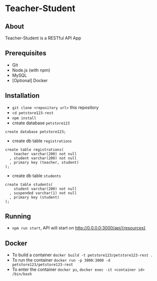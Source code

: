 # Teacher-Student

## About

Teacher-Student is a RESTful API App

## Prerequisites

* Git
* Node.js (with npm)
* MySQL
* [Optional] Docker


## Installation

* `git clone <repository url>` this repository
* `cd petstore123-rest`
* `npm install`
* create database `petstore123`
```
create database petstore123;
```
* create db table `registrations`
```
create table registrations(
    teacher varchar(200) not null
  , student varchar(200) not null
  , primary key (teacher, student)
);
```
* create db table `students`
```
create table students(
    student varchar(200) not null
  , suspended varchar(1) not null
  , primary key (student)
);
```

## Running

* `npm run start`, API will start on http://0.0.0.0:3000/api/{resources}

## Docker

* To build a container `docker build -t petstore123/petstore123-rest .`
* To run the container `docker run -p 3000:3000 -d petstore123/petstore123-rest`
* To enter the container `docker ps`, `docker exec -it <container id> /bin/bash`